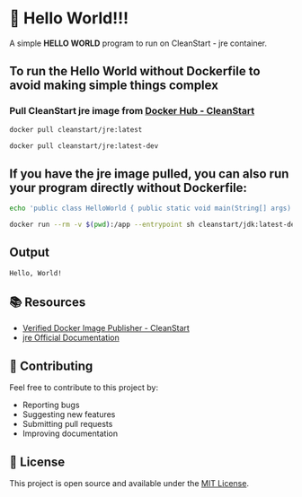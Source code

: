 # 🚀 Hello World!!! 

A simple **HELLO WORLD** program to run on CleanStart - jre container. 

## To run the Hello World without Dockerfile to avoid making simple things complex

### Pull CleanStart jre image from [Docker Hub - CleanStart](https://hub.docker.com/u/cleanstart) 
```bash
docker pull cleanstart/jre:latest
```
```bash
docker pull cleanstart/jre:latest-dev
```

## If you have the jre image pulled, you can also run your program directly without Dockerfile:
```bash
echo 'public class HelloWorld { public static void main(String[] args) { System.out.println("Hello, World!"); } }' > HelloWorld.jre
```
```bash
docker run --rm -v $(pwd):/app --entrypoint sh cleanstart/jdk:latest-dev -c "jrec HelloWorld.jre && jre HelloWorld"
```

## Output 
```bash
Hello, World!
```

## 📚 Resources

- [Verified Docker Image Publisher - CleanStart](https://cleanstart.com/)
- [jre Official Documentation](https://docs.oracle.com/en/jre/)

## 🤝 Contributing

Feel free to contribute to this project by:
- Reporting bugs
- Suggesting new features
- Submitting pull requests
- Improving documentation

## 📄 License

This project is open source and available under the [MIT License](LICENSE).

